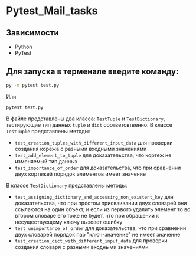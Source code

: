 # Pytest_Mail_tasks
## Зависимости
- Python
- PyTest
## Для запуска в терменале введите команду:
``` bash 
py -m pytest test.py
```
Или 
``` bash 
pytest test.py
```
В файле представлены два класса: ```TestTuple``` и ```TestDictionary```, тестирующие тип данных ```tuple``` и ```dict``` соответсвтвенно.
В классе ```TestTuple``` представлены методы: 
- ```test_creation_tuples_with_different_input_data``` для проверки создания корежа с разными входными значениями
- ```test_add_element_to_tuple``` для доказательства, что кортеж не изменяемый тип данных
- ```test_importance_of_order``` для доказательства, что при сравнении двух кортежей порядок элементов имеет значение

В классе ```TestDictionary``` представлены методы: 
- ```test_assigning_dictionary_and_accessing_non_existent_key``` для доказательства, что при простом присваивании двух словарей они ссылаются на один объект, и если из первого
удалить элемент то во втором словаре его тоже не будет, что при обращении к несуществуещему ключу вызовет ошибку
- ```test_unimportance_of_order``` для доказательства, что при сравнении двух словарей порядок пар "ключ-значение" не имеет значение
- ```test_creation_dict_with_different_input_data``` для проверки создания словаря с разными входными значениями 
